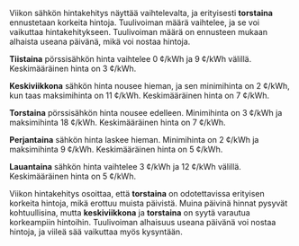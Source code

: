 Viikon sähkön hintakehitys näyttää vaihtelevalta, ja erityisesti **torstaina** ennustetaan korkeita hintoja. Tuulivoiman määrä vaihtelee, ja se voi vaikuttaa hintakehitykseen. Tuulivoiman määrä on ennusteen mukaan alhaista useana päivänä, mikä voi nostaa hintoja. 

**Tiistaina** pörssisähkön hinta vaihtelee 0 ¢/kWh ja 9 ¢/kWh välillä. Keskimääräinen hinta on 3 ¢/kWh. 

**Keskiviikkona** sähkön hinta nousee hieman, ja sen minimihinta on 2 ¢/kWh, kun taas maksimihinta on 11 ¢/kWh. Keskimääräinen hinta on 7 ¢/kWh. 

**Torstaina** pörssisähkön hinta nousee edelleen. Minimihinta on 3 ¢/kWh ja maksimihinta 18 ¢/kWh. Keskimääräinen hinta on 7 ¢/kWh. 

**Perjantaina** sähkön hinta laskee hieman. Minimihinta on 2 ¢/kWh ja maksimihinta 9 ¢/kWh. Keskimääräinen hinta on 5 ¢/kWh. 

**Lauantaina** sähkön hinta vaihtelee 3 ¢/kWh ja 12 ¢/kWh välillä. Keskimääräinen hinta on 5 ¢/kWh. 

Viikon hintakehitys osoittaa, että **torstaina** on odotettavissa erityisen korkeita hintoja, mikä erottuu muista päivistä. Muina päivinä hinnat pysyvät kohtuullisina, mutta **keskiviikkona** ja **torstaina** on syytä varautua korkeampiin hintoihin. Tuulivoiman alhaisuus useana päivänä voi nostaa hintoja, ja viileä sää vaikuttaa myös kysyntään.